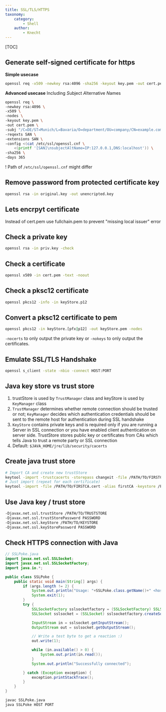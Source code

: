 ```yaml
---
title: SSL/TLS/HTTPS
taxonomy:
    category:
        - Shell
    author:
        - Knecht
---
```


[TOC]

## Generate self-signed certificate for https
**Simple usecase**
```bash
openssl req -x509 -newkey rsa:4096 -sha256 -keyout key.pem -out cert.pem -days 365
```

**Advanced usecase**
Including *S*ubject *A*lternative *N*ames
```bash
openssl req \
-newkey rsa:4096 \
-x509 \
-nodes \
-keyout key.pem \
-out cert.pem \
-subj "/C=DE/ST=Munich/L=Bavaria/O=department/OU=company/CN=example.com" \
-reqexts SAN \
-extensions SAN \
-config <(cat /etc/ssl/openssl.cnf \
    <(printf '[SAN]\nsubjectAltName=IP:127.0.0.1,DNS:localhost')) \
-sha256 \
-days 365
```
! Path of `/etc/ssl/openssl.cnf` might differ

## Remove password from protected certificate key
```bash
openssl rsa -in original.key -out unencripted.key
```
## Lets encrpyt certificate
Instead of cert.pem use fullchain.pem to prevent "missing local issuer" error

## Check a private key
```bash
openssl rsa -in priv.key -check
```

## Check a certificate
```bash
openssl x509 -in cert.pem -text -noout
```

## Check a pksc12 certificate
```bash
openssl pkcs12 -info -in keyStore.p12
```

## Convert a pksc12 certificate to pem
```bash
openssl pkcs12 -in keyStore.[pfx|p12] -out keyStore.pem -nodes
```
`-nocerts` to only output the private key or `-nokeys` to only output the certificates.

## Emulate SSL/TLS Handshake
```bash
openssl s_client -state -nbio -connect HOST:PORT
```

## Java key store vs trust store

1. trustStore is used by `TrustManager` class and keyStore is used by `KeyManager` class
1. `TrustManager` determines whether remote connection should be trusted or not; `KeyManager` decides which authentication credentials should be sent to the remote host for authentication during SSL handshake
1. `KeyStore` contains private keys and is required only if you are running a Server in SSL connection or you have enabled client authentication on server side. TrustStore stores public key or certificates from CAs which tells Java to trust a remote party or SSL connection
1. Default: `$JAVA_HOME/jre/lib/security/cacerts`

## Create java trust store
```bash
# Import CA and create new trustStore
keytool -import -trustcacerts -storepass changeit -file /PATH/TO/FIRSTCA.cert -alias firstCA -keystore /PATH/TO/TRUSTSTORE
# Just import (repeat for each certificate)
keytool -import -file /PATH/TO/FIRSTCA.cert -alias firstCA -keystore /PATH/TO/TRUSTSTORE
```

## Use Java key / trust store
```bash
-Djavax.net.ssl.trustStore /PATH/TO/TRUSTSTORE
-Djavax.net.ssl.trustStorePassword PASSWORD
-Djavax.net.ssl.keyStore /PATH/TO/KEYSTORE
-Djavax.net.ssl.keyStorePassword PASSWORD
```

## Check HTTPS connection with Java

```java
// SSLPoke.java
import javax.net.ssl.SSLSocket;
import javax.net.ssl.SSLSocketFactory;
import java.io.*;

public class SSLPoke {
    public static void main(String[] args) {
        if (args.length != 2) {
            System.out.println("Usage: "+SSLPoke.class.getName()+" <host> <port>");
            System.exit(1);
        }
        try {
            SSLSocketFactory sslsocketfactory = (SSLSocketFactory) SSLSocketFactory.getDefault();
            SSLSocket sslsocket = (SSLSocket) sslsocketfactory.createSocket(args[0], Integer.parseInt(args[1]));

            InputStream in = sslsocket.getInputStream();
            OutputStream out = sslsocket.getOutputStream();

            // Write a test byte to get a reaction :)
            out.write(1);

            while (in.available() > 0) {
                System.out.print(in.read());
            }
            System.out.println("Successfully connected");

        } catch (Exception exception) {
            exception.printStackTrace();
        }
    }
}
```
```bash
javac SSLPoke.java
java SSLPoke HOST PORT
```